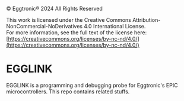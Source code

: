 © Eggtronic® 2024 All Rights Reserved

This work is licensed under the Creative Commons Attribution-NonCommercial-NoDerivatives 4.0 International License.  
For more information, see the full text of the license here:
[https://creativecommons.org/licenses/by-nc-nd/4.0/](https://creativecommons.org/licenses/by-nc-nd/4.0/)

# EGGLINK

EGGLINK is a programming and debugging probe for Eggtronic's EPIC microcontrollers. This repo contains related stuffs.

